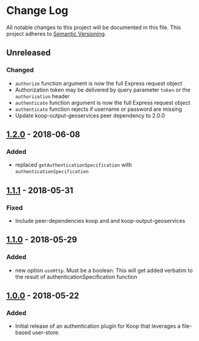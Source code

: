# Change Log
All notable changes to this project will be documented in this file.
This project adheres to [Semantic Versioning](http://semver.org/).

## Unreleased
### Changed
* `authorize` function argument is now the full Express request object
* Authorization token may be delivered by query parameter `token` or the `authorization` header
* `authenticate` function argument is now the full Express request object
* `authenticate` function rejects if username or password are missing
* Update koop-output-geoservices peer dependency to 2.0.0

## [1.2.0] - 2018-06-08
### Added
* replaced `getAuthenticationSpecification` with `authenticationSpecification`

## [1.1.1] - 2018-05-31
### Fixed
* Include peer-dependencies koop and and koop-output-geoservices

## [1.1.0] - 2018-05-29
### Added
* new option `useHttp`. Must be a boolean. This will get added verbatim to the result of authenticationSpecification function

## [1.0.0] - 2018-05-22
### Added
* Initial release of an authentication plugin for Koop that leverages a file-based user-store.

[1.2.0]: https://github.com/koopjs/koop-auth-direct-file/compare/v1.1.0...v1.2.0
[1.1.1]: https://github.com/koopjs/koop-auth-direct-file/compare/v1.1.0...v1.1.1
[1.1.0]: https://github.com/koopjs/koop-auth-direct-file/compare/v1.0.0...v1.1.0
[1.0.0]: https://github.com/koopjs/koop-auth-direct-file/releases/tag/v1.0.0
